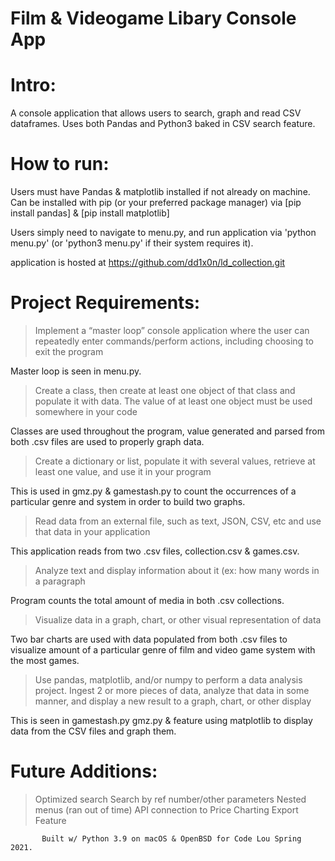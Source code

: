 # Film & Videogame Libary Console App

# Intro:

A console application that allows users to search, graph and read CSV dataframes. Uses both Pandas and Python3 baked in CSV search feature.  

# How to run:

Users must have Pandas & matplotlib installed if not already on machine. Can be installed with pip (or your preferred package manager) via [pip install pandas] & [pip install matplotlib]

Users simply need to navigate to menu.py, and run application via 'python menu.py' (or 'python3 menu.py' if their system requires it).

application is hosted at  https://github.com/dd1x0n/ld_collection.git

# Project Requirements:

> Implement a “master loop” console application where the user can repeatedly enter commands/perform actions, including choosing to exit the program 

   Master loop is seen in menu.py.

> Create a class, then create at least one object of that class and populate it with data. The value of at least one object must be used somewhere in your code 

   Classes are used throughout the program, value generated and parsed from both .csv files are used to properly graph data. 

> Create a dictionary or list, populate it with several values, retrieve at least one value, and use it in your program 

   This is used in gmz.py & gamestash.py to count the occurrences of a particular genre and system in order to build two graphs. 

> Read data from an external file, such as text, JSON, CSV, etc and use that data in your application 

   This application reads from two .csv files, collection.csv & games.csv. 

> Analyze text and display information about it (ex: how many words in a paragraph 
    
   Program counts the total amount of media in both .csv collections. 

> Visualize data in a graph, chart, or other visual representation of data 

   Two bar charts are used with data populated from both .csv files to visualize amount of a particular genre of film and video game system with the most games. 

> Use pandas, matplotlib, and/or numpy to perform a data analysis project. Ingest 2 or more pieces of data, analyze that data in some manner, and display a new result to a graph, chart, or other display 

   This is seen in gamestash.py gmz.py &  feature using matplotlib to display data from the CSV files and graph them. 


# Future Additions:

> Optimized search
> Search by ref number/other parameters 
> Nested menus (ran out of time)
> API connection to Price Charting
> Export Feature 

           Built w/ Python 3.9 on macOS & OpenBSD for Code Lou Spring 2021.
